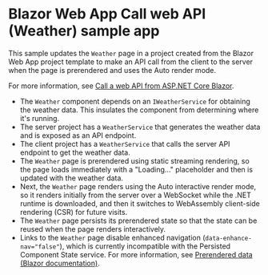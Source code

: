 # Blazor Web App Call web API (Weather) sample app

This sample updates the `Weather` page in a project created from the Blazor Web App project template to make an API call from the client to the server when the page is prerendered and uses the Auto render mode.

For more information, see [Call a web API from ASP.NET Core Blazor](https://learn.microsoft.com/aspnet/core/blazor/call-web-api).

* The `Weather` component depends on an `IWeatherService` for obtaining the weather data. This insulates the component from determining where it's running.
* The server project has a `WeatherService` that generates the weather data and is exposed as an API endpoint.
* The client project has a `WeatherService` that calls the server API endpoint to get the weather data.
* The `Weather` page is prerendered using static streaming rendering, so the page loads immediately with a "Loading..." placeholder and then is updated with the weather data.
* Next, the `Weather` page renders using the Auto interactive render mode, so it renders initially from the server over a WebSocket while the .NET runtime is downloaded, and then it switches to WebAssembly client-side rendering (CSR) for future visits.
* The `Weather` page persists its prerendered state so that the state can be reused when the page renders interactively.
* Links to the `Weather` page disable enhanced navigation (`data-enhance-nav="false"`), which is currently incompatible with the Persisted Component State service. For more information, see [Prerendered data (Blazor documentation)](https://learn.microsoft.com/aspnet/core/blazor/call-web-api?view=aspnetcore-9.0#prerendered-data).
